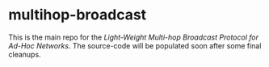 # multihop-broadcast
This is the main repo for the *Light-Weight Multi-hop Broadcast Protocol for Ad-Hoc Networks*. The source-code will be populated soon after some final cleanups.
